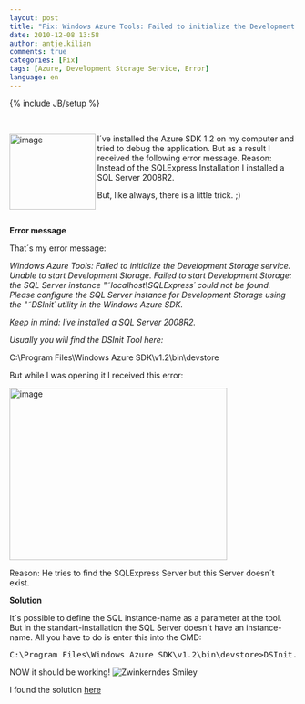 ```yaml
---
layout: post
title: "Fix: Windows Azure Tools: Failed to initialize the Development Storage Service"
date: 2010-12-08 13:58
author: antje.kilian
comments: true
categories: [Fix]
tags: [Azure, Development Storage Service, Error]
language: en
---
```

{% include JB/setup %}
<p>&#160;</p>  <p><img title="image" border="0" alt="image" align="left" src="http://code-inside.de/blog/wp-content/uploads/image_thumb291.png" width="151" height="133" />I´ve installed the Azure SDK 1.2 on my computer and tried to debug the application. But as a result I received the following error message. Reason: Instead of the SQLExpress Installation I installed a SQL Server 2008R2.</p>  <p>But, like always, there is a little trick. ;)</p>  <p>&#160;</p>  <!--more-->  <p><b>Error message</b></p>  <p><b></b></p>  <p>That´s my error message:</p>  <p><em>Windows Azure Tools: Failed to initialize the Development Storage service. Unable to start Development Storage. Failed to start Development Storage: the SQL Server instance "˜localhost\SQLExpress´ could not be found.&#160;&#160; Please configure the SQL Server instance for Development Storage using the "˜DSInit´ utility in the Windows Azure SDK.</em></p>  <p><em>Keep in mind: I´ve installed a SQL Server 2008R2.</em></p>  <p><em></em></p>  <p><em>Usually you will find the DSInit Tool here:</em></p>  <p><em></em></p>  <p>C:\Program Files\Windows Azure SDK\v1.2\bin\devstore</p>  <p>But while I was opening it I received this error: </p>  <p><img title="image" border="0" alt="image" src="http://code-inside.de/blog/wp-content/uploads/image_thumb292.png" width="382" height="302" /></p>    <p>Reason: He tries to find the SQLExpress Server but this Server doesn´t exist. </p>  <p><b>Solution</b></p>  <p>It´s possible to define the SQL instance-name as a parameter at the tool. But in the standart-installation the SQL Server doesn´t have an instance-name. All you have to do is enter this into the CMD:</p>  <div style="padding-bottom: 0px; margin: 0px; padding-left: 0px; padding-right: 0px; display: inline; float: none; padding-top: 0px" id="scid:812469c5-0cb0-4c63-8c15-c81123a09de7:de07bfb5-e670-44c5-9987-cdcbb34c66a9" class="wlWriterEditableSmartContent"><pre name="code" class="c#">C:\Program Files\Windows Azure SDK\v1.2\bin\devstore&gt;DSInit.exe /sqlinstance:</pre></div>

<p>NOW it should be working! <img style="border-bottom-style: none; border-right-style: none; border-top-style: none; border-left-style: none" class="wlEmoticon wlEmoticon-winkingsmile" alt="Zwinkerndes Smiley" src="{{BASE_PATH}}/assets/wp-images-en/wlEmoticon-winkingsmile4.png" /></p>

<p>I found the solution <a href="http://suntsu.ch/serendipity/index.php?/archives/190-Visual-Studio-2010-Problem-Windows-Azure-Tools-Failed-to-initialize-the-Development-Storage-service..html">here</a></p>
